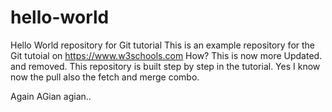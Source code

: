 # hello-world
Hello World repository for Git tutorial
This is an example repository for the Git tutoial on https://www.w3schools.com
How?
This is now more Updated. and removed.
This repository is built step by step in the tutorial.
Yes I know now the pull also the fetch and merge combo.




Again AGian agian..